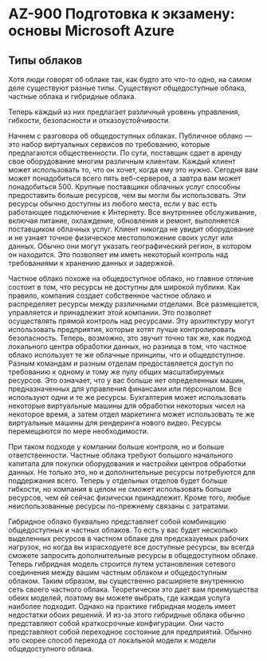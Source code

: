# AZ-900 Подготовка к экзамену: основы Microsoft Azure

## Типы облаков

Хотя люди говорят об облаке так, как будто это что-то одно, на самом деле существуют разные типы. Существуют общедоступные облака, частные облака и гибридные облака. 

Теперь каждый из них предлагает различный уровень управления, гибкости, безопасности и отказоустойчивости.


Начнем с разговора об общедоступных облаках. Публичное облако — это набор виртуальных сервисов по требованию, которые предлагаются общественности. По сути, поставщик сдает в аренду свое оборудование многим различным клиентам. Каждый клиент может использовать то, что он хочет, когда ему это нужно. Сегодня вам может понадобиться всего пять веб-серверов, а завтра вам может понадобиться 500. Крупные поставщики облачных услуг способны предоставить больше ресурсов, чем вы могли бы использовать. Эти ресурсы обычно доступны из любого места, если у вас есть работающее подключение к Интернету. Все внутреннее обслуживание, включая питание, охлаждение, обновления и ремонт, выполняется поставщиком облачных услуг. Клиент никогда не увидит оборудование и не узнает точное физическое местоположение своих услуг или данных. Обычно они могут указать географический регион, в котором он находится. Это позволяет им иметь некоторый контроль над требованиями к хранению данных и задержкой.


Частное облако похоже на общедоступное облако, но главное отличие состоит в том, что ресурсы не доступны для широкой публики. Как правило, компания создает собственное частное облако и распределяет ресурсы между различными отделами. Все размещается, управляется и принадлежит этой компании. Это позволяет осуществлять прямой контроль над ресурсами. Эту архитектуру могут использовать предприятия, которые хотят лучше контролировать безопасность. Теперь, возможно, это звучит точно так же, как подход локального центра обработки данных, но разница в том, что частное облако использует те же облачные принципы, что и общедоступное. Разным командам и разным отделам предоставляется доступ по требованию к одному и тому же пулу общих масштабируемых ресурсов. Это означает, что у вас больше нет определенных машин, предназначенных для управления финансами или персоналом. Все используют одни и те же ресурсы. Бухгалтерия может использовать некоторые виртуальные машины для обработки некоторых чисел на некоторое время, а затем отдел маркетинга может использовать те же виртуальные машины для рендеринга нового видео. Ресурсы перемещаются по мере необходимости.

При таком подходе у компании больше контроля, но и больше ответственности. Частные облака требуют большого начального капитала для покупки оборудования и настройки центров обработки данных. Не только это, но и дополнительные ресурсы потребуются для поддержания всего. Теперь у отдельных отделов будет больше гибкости, но компания в целом не сможет использовать больше ресурсов, чем ей сейчас физически принадлежит. Кроме того, любые неиспользованные ресурсы по-прежнему связаны с затратами.


Гибридное облако буквально представляет собой комбинацию общедоступных и частных облаков. То есть у вас будет несколько выделенных ресурсов в частном облаке для предсказуемых рабочих нагрузок, но когда вы израсходуете все доступные ресурсы, вы всегда сможете запросить дополнительные ресурсы в общедоступном облаке. Теперь гибридная модель строится путем установления сетевого соединения между вашим частным облаком и общедоступным облаком. Таким образом, вы существенно расширяете внутреннюю сеть своего частного облака. Теоретически это дает вам преимущества обеих моделей, поэтому вы можете выбрать, где каждая услуга наиболее подходит. Однако на практике гибридная модель имеет недостатки обоих решений. И из-за этого гибридные облака обычно представляют собой краткосрочные конфигурации. Они часто представляют собой переходное состояние для предприятий. Обычно это скорее способ перехода от локальной модели к модели общедоступного облака.